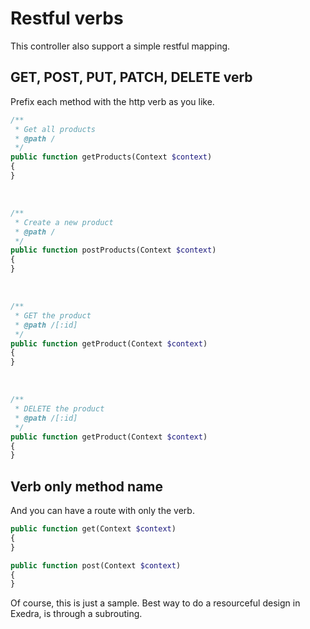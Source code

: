 # Restful verbs
This controller also support a simple restful mapping.

## GET, POST, PUT, PATCH, DELETE verb
Prefix each method with the http verb as you like.
```php
/**
 * Get all products
 * @path /
 */
public function getProducts(Context $context)
{
}
```
<br/>

```php
/**
 * Create a new product
 * @path /
 */
public function postProducts(Context $context)
{
}
```
<br/>

```php
/**
 * GET the product
 * @path /[:id]
 */
public function getProduct(Context $context)
{
}
```
<br/>

```php
/**
 * DELETE the product
 * @path /[:id]
 */
public function getProduct(Context $context)
{
}
```

## Verb only method name
And you can have a route with only the verb.
```php
public function get(Context $context)
{
}

public function post(Context $context)
{
}
```
Of course, this is just a sample. Best way to do a resourceful design in Exedra, is through a subrouting.